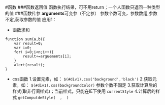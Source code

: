#函数
###函数返回值
函数执行结果，可不用return；一个人函数只返回一种类型的值
###函数传参
**arguments**可变参（不定参）
参数个数可变，参数数组,参数不定,获取参数的值
应用1：
- 函数求和
```
function sum(a,b){
	var result=0;
	var i=0;
	for( i=0;i<n;i++){
		result+=arguements[i];
	}
	alert(result);
}
```
- css函数
1.设置元素，如：
`$(#div1).css('background','black')`
2.获取元素，如：
`$(#div1).css(backgroundColor)`
参数个数不固定
3.获取计算后的样式(取非行间样式)；当前样式，只能在IE下使用
`currentStyle`
4.计算后的样式
`getComputdeStyle(  ,  )`
